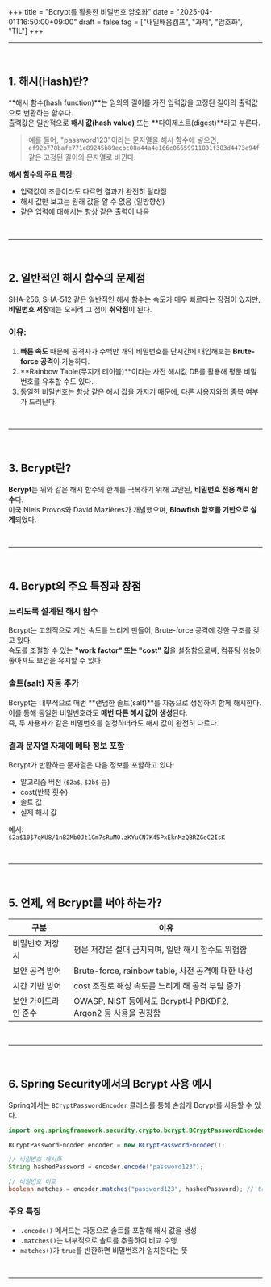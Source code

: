 +++
title = "Bcrypt를 활용한 비밀번호 암호화"
date = "2025-04-01T16:50:00+09:00"
draft = false
tag = ["내일배움캠프", "과제", "암호화", "TIL"]
+++

<hr>
<br>

## 1. 해시(Hash)란?

**해시 함수(hash function)**는 임의의 길이를 가진 입력값을 고정된 길이의 출력값으로 변환하는 함수다.  
출력값은 일반적으로 **해시 값(hash value)** 또는 **다이제스트(digest)**라고 부른다.

> 예를 들어, "password123"이라는 문자열을 해시 함수에 넣으면,  
> `ef92b778bafe771e89245b89ecbc08a44a4e166c06659911881f383d4473e94f` 같은 고정된 길이의 문자열로 바뀐다.

**해시 함수의 주요 특징:**
- 입력값이 조금이라도 다르면 결과가 완전히 달라짐
- 해시 값만 보고는 원래 값을 알 수 없음 (일방향성)
- 같은 입력에 대해서는 항상 같은 출력이 나옴

<br>
<hr>
<br>

## 2. 일반적인 해시 함수의 문제점

SHA-256, SHA-512 같은 일반적인 해시 함수는 속도가 매우 빠르다는 장점이 있지만,  
**비밀번호 저장**에는 오히려 그 점이 **취약점**이 된다.

### 이유:

1. **빠른 속도** 때문에 공격자가 수백만 개의 비밀번호를 단시간에 대입해보는 **Brute-force 공격**이 가능하다.
2. **Rainbow Table(무지개 테이블)**이라는 사전 해시값 DB를 활용해 평문 비밀번호를 유추할 수도 있다.
3. 동일한 비밀번호는 항상 같은 해시 값을 가지기 때문에, 다른 사용자와의 중복 여부가 드러난다.

<br>
<hr>
<br>

## 3. Bcrypt란?

**Bcrypt**는 위와 같은 해시 함수의 한계를 극복하기 위해 고안된, **비밀번호 전용 해시 함수**다.  
미국 Niels Provos와 David Mazières가 개발했으며, **Blowfish 암호를 기반으로 설계**되었다.

<br>
<hr>
<br>

## 4. Bcrypt의 주요 특징과 장점

### 느리도록 설계된 해시 함수
Bcrypt는 고의적으로 계산 속도를 느리게 만들어, Brute-force 공격에 강한 구조를 갖고 있다.  
속도를 조절할 수 있는 **"work factor" 또는 "cost" 값**을 설정함으로써, 컴퓨팅 성능이 좋아져도 보안을 유지할 수 있다.

### 솔트(salt) 자동 추가
Bcrypt는 내부적으로 매번 **랜덤한 솔트(salt)**를 자동으로 생성하여 함께 해시한다.  
이를 통해 동일한 비밀번호라도 **매번 다른 해시 값이 생성**된다.  
즉, 두 사용자가 같은 비밀번호를 설정하더라도 해시 값이 완전히 다르다.

### 결과 문자열 자체에 메타 정보 포함
Bcrypt가 반환하는 문자열은 다음 정보를 포함하고 있다:
- 알고리즘 버전 (`$2a$`, `$2b$` 등)
- cost(반복 횟수)
- 솔트 값
- 실제 해시 값

예시:  
`$2a$10$7qKU8/1nB2Mb0Jt1Gm7sRuMO.zKYuCN7K45PxEknMzQBRZGeC2IsK`

<br>
<hr>
<br>

## 5. 언제, 왜 Bcrypt를 써야 하는가?

| 구분 | 이유 |
|------|------|
| 비밀번호 저장 시 | 평문 저장은 절대 금지되며, 일반 해시 함수도 위험함 |
| 보안 공격 방어 | Brute-force, rainbow table, 사전 공격에 대한 내성 |
| 시간 기반 방어 | cost 조절로 해싱 속도를 느리게 해 공격 부담 증가 |
| 보안 가이드라인 준수 | OWASP, NIST 등에서도 Bcrypt나 PBKDF2, Argon2 등 사용을 권장함 |

<br>
<hr>
<br>

## 6. Spring Security에서의 Bcrypt 사용 예시

Spring에서는 `BCryptPasswordEncoder` 클래스를 통해 손쉽게 Bcrypt를 사용할 수 있다.

```java
import org.springframework.security.crypto.bcrypt.BCryptPasswordEncoder;

BCryptPasswordEncoder encoder = new BCryptPasswordEncoder();

// 비밀번호 해시화
String hashedPassword = encoder.encode("password123");

// 비밀번호 비교
boolean matches = encoder.matches("password123", hashedPassword); // true
```

### 주요 특징
- `.encode()` 메서드는 자동으로 솔트를 포함해 해시 값을 생성
- `.matches()`는 내부적으로 솔트를 추출하여 비교 수행
- `matches()`가 `true`를 반환하면 비밀번호가 일치한다는 뜻

<br>
<hr>